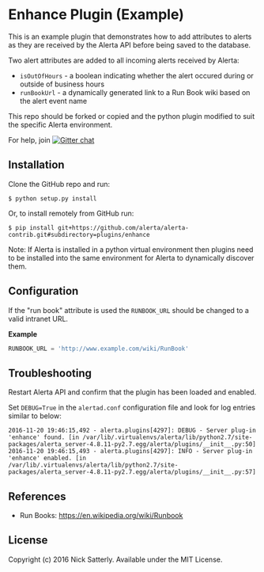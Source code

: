 Enhance Plugin (Example)
========================

This is an example plugin that demonstrates how to add attributes to alerts as they
are received by the Alerta API before being saved to the database.

Two alert attributes are added to all incoming alerts received by Alerta:

  * `isOutOfHours` - a boolean indicating whether the alert occured during or outside of business hours
  * `runBookUrl` - a dynamically generated link to a Run Book wiki based on the alert event name

This repo should be forked or copied and the python plugin modified to suit
the specific Alerta environment.

For help, join [![Gitter chat](https://badges.gitter.im/alerta/chat.png)](https://gitter.im/alerta/chat)

Installation
------------

Clone the GitHub repo and run:

    $ python setup.py install

Or, to install remotely from GitHub run:

    $ pip install git+https://github.com/alerta/alerta-contrib.git#subdirectory=plugins/enhance

Note: If Alerta is installed in a python virtual environment then plugins
need to be installed into the same environment for Alerta to dynamically
discover them.

Configuration
-------------

If the "run book" attribute is used the `RUNBOOK_URL` should be changed
to a valid intranet URL.

**Example**

```python
RUNBOOK_URL = 'http://www.example.com/wiki/RunBook'
```

Troubleshooting
---------------

Restart Alerta API and confirm that the plugin has been loaded and enabled.

Set `DEBUG=True` in the `alertad.conf` configuration file and look for log
entries similar to below:

```
2016-11-20 19:46:15,492 - alerta.plugins[4297]: DEBUG - Server plug-in 'enhance' found. [in /var/lib/.virtualenvs/alerta/lib/python2.7/site-packages/alerta_server-4.8.11-py2.7.egg/alerta/plugins/__init__.py:50]
2016-11-20 19:46:15,493 - alerta.plugins[4297]: INFO - Server plug-in 'enhance' enabled. [in /var/lib/.virtualenvs/alerta/lib/python2.7/site-packages/alerta_server-4.8.11-py2.7.egg/alerta/plugins/__init__.py:57]
```

References
----------

  * Run Books: https://en.wikipedia.org/wiki/Runbook

License
-------

Copyright (c) 2016 Nick Satterly. Available under the MIT License.
